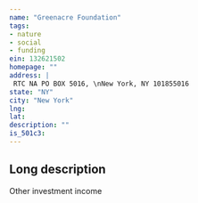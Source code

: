 ```yaml
---
name: "Greenacre Foundation"
tags:
- nature
- social
- funding
ein: 132621502
homepage: ""
address: |
 RTC NA PO BOX 5016, \nNew York, NY 101855016
state: "NY"
city: "New York"
lng: 
lat: 
description: ""
is_501c3: 
---
```


## Long description

Other investment income
